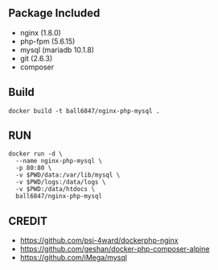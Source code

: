 ## Package Included
- nginx (1.8.0)
- php-fpm (5.6.15)
- mysql (mariadb 10.1.8)
- git (2.6.3)
- composer

## Build

```
docker build -t ball6847/nginx-php-mysql .
```

## RUN

```
docker run -d \
  --name nginx-php-mysql \
  -p 80:80 \
  -v $PWD/data:/var/lib/mysql \
  -v $PWD/logs:/data/logs \
  -v $PWD:/data/htdocs \
  ball6847/nginx-php-mysql
```

## CREDIT

- https://github.com/psi-4ward/dockerphp-nginx
- https://github.com/geshan/docker-php-composer-alpine
- https://github.com/iMega/mysql
